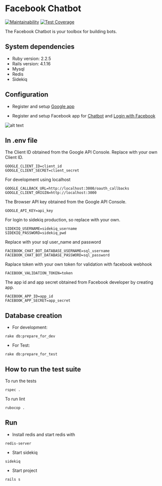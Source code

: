# Facebook Chatbot

[![Maintainability](https://api.codeclimate.com/v1/badges/eb30c6a9f4c4fbfa2e75/maintainability)](https://codeclimate.com/github/kakada/facebook-chat-bot/maintainability)
[![Test Coverage](https://api.codeclimate.com/v1/badges/eb30c6a9f4c4fbfa2e75/test_coverage)](https://codeclimate.com/github/kakada/facebook-chat-bot/test_coverage)

The Facebook Chatbot is your toolbox for building bots.

## System dependencies
  * Ruby version: 2.2.5
  * Rails version: 4.1.16
  * Mysql
  * Redis
  * Sidekiq

## Configuration
  * Register and setup [Google app](https://developers.google.com/picker/docs/)


  * Register and setup
    Facebook app for [Chatbot](https://developers.facebook.com/docs/messenger-platform/getting-started/app-setup) and [Login with Facebook](https://revs.runtime-revolution.com/working-with-facebook-using-devise-omniauth-koala-and-rails-5-cde5d032de02)

![alt text](https://raw.githubusercontent.com/sokmesakhiev/facebook-chat-bot/cf5d7c1059ea2e9c7497701c7cde5f38e06db5ae/public/fb_app.png)

## In .env file

The Client ID obtained from the Google API Console. Replace with your own Client ID.
```
GOOGLE_CLIENT_ID=client_id
GOOGLE_CLIENT_SECRET=client_secret
```

For development using localhost
```
GOOGLE_CALLBACK_URL=http://localhost:3000/oauth_callbacks
GOOGLE_CLIENT_ORIGIN=http://localhost:3000
```

The Browser API key obtained from the Google API Console.
```
GOOGLE_API_KEY=api_key
```

For login to sidekiq production, so replace with your own.
```
SIDEKIQ_USERNAME=sidekiq_username
SIDEKIQ_PASSWORD=sidekiq_pwd
```

Replace with your sql user_name and password
```
FACEBOOK_CHAT_BOT_DATABASE_USERNAME=sql_username
FACEBOOK_CHAT_BOT_DATABASE_PASSWORD=sql_password
```

Raplace token with your own token for validation with facebook webhook
```
FACEBOOK_VALIDATION_TOKEN=token
```

The app id and app secret obtained from Facebook developer by creating app.
```
FACEBOOK_APP_ID=app_id
FACEBOOK_APP_SECRET=app_secret
```

## Database creation
* For development:
```
rake db:prepare_for_dev
```
* For Test:
```
rake db:prepare_for_test
```

## How to run the test suite
To run the tests
```
rspec .
```
To run lint

```
rubocop .
```


## Run
* Install redis and start redis with
```
redis-server
```
* Start sidekiq
```
sidekiq
```
* Start project
```
rails s
```
